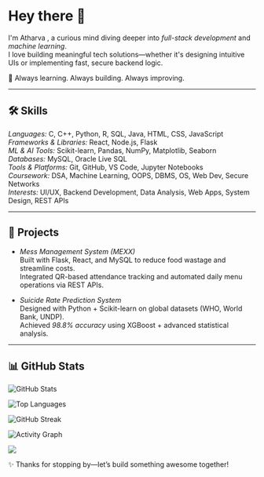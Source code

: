 # Hey there 👋  

I'm Atharva , a curious mind diving deeper into *full-stack development* and *machine learning*.  
I love building meaningful tech solutions—whether it's designing intuitive UIs or implementing fast, secure backend logic.  

🚀 Always learning. Always building. Always improving.  

---

## 🛠 Skills  

*Languages:* C, C++, Python, R, SQL, Java, HTML, CSS, JavaScript  
*Frameworks & Libraries:* React, Node.js, Flask  
*ML & AI Tools:* Scikit-learn, Pandas, NumPy, Matplotlib, Seaborn  
*Databases:* MySQL, Oracle Live SQL  
*Tools & Platforms:* Git, GitHub, VS Code, Jupyter Notebooks  
*Coursework:* DSA, Machine Learning, OOPS, DBMS, OS, Web Dev, Secure Networks  
*Interests:* UI/UX, Backend Development, Data Analysis, Web Apps, System Design, REST APIs  

---

## 🚀 Projects  

- *Mess Management System (MEXX)*  
  Built with Flask, React, and MySQL to reduce food wastage and streamline costs.  
  Integrated QR-based attendance tracking and automated daily menu operations via REST APIs.  

- *Suicide Rate Prediction System*  
  Designed with Python + Scikit-learn on global datasets (WHO, World Bank, UNDP).  
  Achieved *98.8% accuracy* using XGBoost + advanced statistical analysis.  

---

## 📊 GitHub Stats  

![GitHub Stats](https://github-readme-stats.vercel.app/api?username=atharvapd27&show_icons=true&theme=radical)  

![Top Languages](https://github-readme-stats.vercel.app/api/top-langs/?username=atharvapd27&layout=compact&theme=radical)  

![GitHub Streak](https://streak-stats.demolab.com?user=atharvapd27&theme=radical&hide_border=true)  

![Activity Graph](https://github-readme-activity-graph.vercel.app/graph?username=atharvapd27&theme=react-dark)  

![](https://github-profile-summary-cards.vercel.app/api/cards/profile-details?username=atharvapd27&theme=radical)


✨ Thanks for stopping by—let’s build something awesome together!
